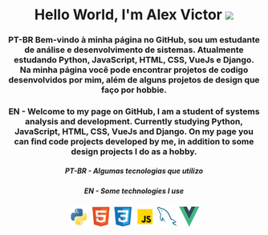 <h1 align="center">Hello World, I'm Alex Victor <img src="https://raw.githubusercontent.com/kaueMarques/kaueMarques/master/hi.gif" width="30px"></h1>

<h3 align="center">
                   PT-BR Bem-vindo à minha página no GitHub, sou um estudante de análise e desenvolvimento de sistemas. Atualmente estudando Python, JavaScript, HTML, CSS, VueJs e                     Django.
                   Na minha página você pode encontrar projetos de codigo desenvolvidos por mim, além de alguns projetos de design que faço por hobbie.
</h3>
<h3 align="center">
                   EN - Welcome to my page on GitHub, I am a student of systems analysis and development. Currently studying Python, JavaScript, HTML, CSS, VueJs and Django.
                   On my page you can find code projects developed by me, in addition to some design projects I do as a hobby.
</h3>

  <h5 align="center">PT-BR - Algumas tecnologias que utilizo</h5>
  <h5 align="center">EN - Some technologies I use</h5>

<p align="center">
  <img src="https://raw.githubusercontent.com/devicons/devicon/master/icons/python/python-original.svg" alt="Python 3"  width="40" height="40"/>
  <img src="https://raw.githubusercontent.com/devicons/devicon/master/icons/html5/html5-original.svg" alt="HTML 5"  width="40" height="40"/>
  <img src="https://raw.githubusercontent.com/devicons/devicon/master/icons/css3/css3-original.svg" alt="CSS3"  width="40" height="40"/>
  <img src="https://raw.githubusercontent.com/AlexVictorB/icons/main/javascript.svg" alt="JavaScriptL"  width="40" height="40"/>
  <img src="https://raw.githubusercontent.com/devicons/devicon/master/icons/mysql/mysql-original.svg" alt="MySQL"  width="40" height="40"/>
  <img src="https://github.com/AlexVictorB/icons/blob/main/vuejs.png?raw=true" alt="VueJs"  width="40" height="40"/>
</p>


